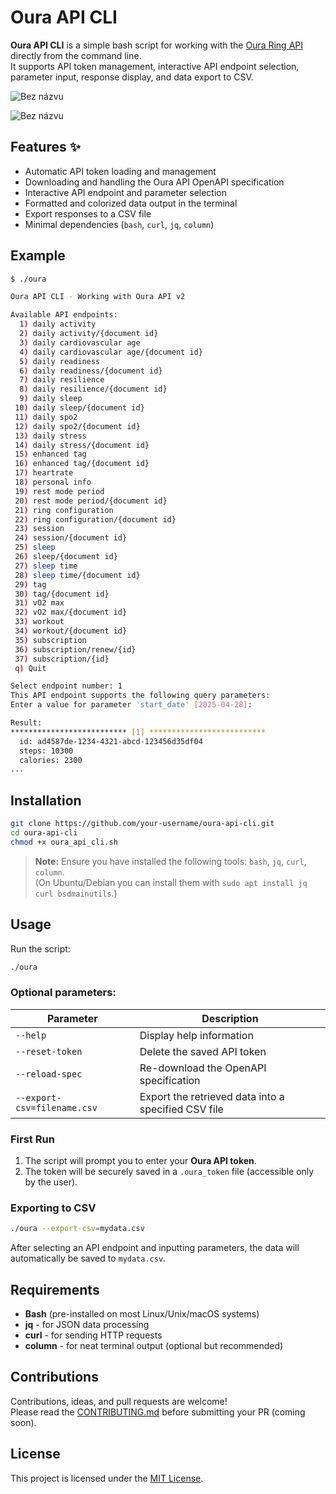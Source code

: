 # Oura API CLI

**Oura API CLI** is a simple bash script for working with the [Oura Ring API](https://cloud.ouraring.com/) directly from the command line.  
It supports API token management, interactive API endpoint selection, parameter input, response display, and data export to CSV.

![Bez názvu](https://github.com/user-attachments/assets/a4725892-fd73-4d5b-9658-3bf4b58984d3)

![Bez názvu](https://github.com/user-attachments/assets/6a62122b-17ad-4d79-b6bf-d610d6493c0f)


## Features ✨

- Automatic API token loading and management
- Downloading and handling the Oura API OpenAPI specification
- Interactive API endpoint and parameter selection
- Formatted and colorized data output in the terminal
- Export responses to a CSV file
- Minimal dependencies (`bash`, `curl`, `jq`, `column`)

## Example

```bash
$ ./oura

Oura API CLI - Working with Oura API v2

Available API endpoints:
  1) daily activity
  2) daily activity/{document id}
  3) daily cardiovascular age
  4) daily cardiovascular age/{document id}
  5) daily readiness
  6) daily readiness/{document id}
  7) daily resilience
  8) daily resilience/{document id}
  9) daily sleep
 10) daily sleep/{document id}
 11) daily spo2
 12) daily spo2/{document id}
 13) daily stress
 14) daily stress/{document id}
 15) enhanced tag
 16) enhanced tag/{document id}
 17) heartrate
 18) personal info
 19) rest mode period
 20) rest mode period/{document id}
 21) ring configuration
 22) ring configuration/{document id}
 23) session
 24) session/{document id}
 25) sleep
 26) sleep/{document id}
 27) sleep time
 28) sleep time/{document id}
 29) tag
 30) tag/{document id}
 31) vO2 max
 32) vO2 max/{document id}
 33) workout
 34) workout/{document id}
 35) subscription
 36) subscription/renew/{id}
 37) subscription/{id}
 q) Quit

Select endpoint number: 1
This API endpoint supports the following query parameters:
Enter a value for parameter 'start_date' [2025-04-28]:

Result:
************************** [1] **************************
  id: ad4587de-1234-4321-abcd-123456d35df04
  steps: 10300
  calories: 2300
...
```

## Installation

```bash
git clone https://github.com/your-username/oura-api-cli.git
cd oura-api-cli
chmod +x oura_api_cli.sh
```

> **Note:** Ensure you have installed the following tools: `bash`, `jq`, `curl`, `column`.  
> (On Ubuntu/Debian you can install them with `sudo apt install jq curl bsdmainutils`.)

## Usage

Run the script:

```bash
./oura
```

### Optional parameters:

| Parameter                   | Description                                         |
| --------------------------- | --------------------------------------------------- |
| `--help`                    | Display help information                            |
| `--reset-token`             | Delete the saved API token                          |
| `--reload-spec`             | Re-download the OpenAPI specification               |
| `--export-csv=filename.csv` | Export the retrieved data into a specified CSV file |

### First Run

1. The script will prompt you to enter your **Oura API token**.
2. The token will be securely saved in a `.oura_token` file (accessible only by the user).

### Exporting to CSV

```bash
./oura --export-csv=mydata.csv
```

After selecting an API endpoint and inputting parameters, the data will automatically be saved to `mydata.csv`.

## Requirements

- **Bash** (pre-installed on most Linux/Unix/macOS systems)
- **jq** - for JSON data processing
- **curl** - for sending HTTP requests
- **column** - for neat terminal output (optional but recommended)

## Contributions

Contributions, ideas, and pull requests are welcome!  
Please read the [CONTRIBUTING.md](CONTRIBUTING.md) before submitting your PR (coming soon).

## License

This project is licensed under the [MIT License](LICENSE).
